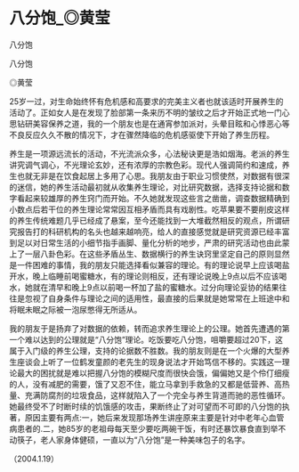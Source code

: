 # 八分饱_◎黄莹

八分饱

八分饱

◎黄莹

25岁一过，对生命始终怀有危机感和高要求的完美主义者也就该适时开展养生的活动了。正如女人是在发现了脸部第一条来历不明的皱纹之后才开始正式地一门心思钻研美容保养之道，我的一个朋友也是在通宵参加派对，头晕目眩和心悸恶心等不良反应久久不散的情况下，才在骤然降临的危机感驱使下开始了养生历程。

养生是一项源远流长的活动，不光流派众多，心法秘诀更是浩如烟海。老派的养生讲究调气调心，不光理论玄妙，还有浓厚的宗教色彩。现代人强调简约和速成，养生也就无非是在饮食起居上多用了心思。我朋友由于职业习惯使然，对数据有很深的迷信，她的养生活动最初就从收集养生理论，对比研究数据，选择支持论据和数字看起来较雄厚的养生窍门而开始。不久她就发现这些言之凿凿，调查数据精确到小数点后若干位的养生理论常常因互相矛盾而具有戏剧性。吃苹果要不要削皮这样的养生传统难题几乎已经成了悬案，至今还能找到一大堆截然相反的观点，所谓研究报告打的科研机构的名头也越来越响亮，给人的直接感觉就是研究资源已经丰富到足以对日常生活的小细节指手画脚、量化分析的地步，严肃的研究活动也由此蒙上了一层八卦色彩。在这些矛盾丛生、数据横行的养生诀窍里坚定自己的原则显然是一件困难的事情，我的朋友只能选择看似兼容的理论。有的理论说早上应该喝盐开水，晚上临睡前喝蜜糖水，有的理论则相反，还有理论说晚上9点以后不应该喝水，她就在清早和晚上9点以前喝一杯加了盐的蜜糖水。过分向理论妥协的结果往往是忽视了自身条件与理论之间的适用性，最直接的后果就是她常常在上班途中和将眠未眠之际被一泡尿憋得无所适从。

我的朋友于是扬弃了对数据的依赖，转而追求养生理论上的公理。她首先遭遇的第一个难以达到的公理就是“八分饱”理论。吃饭要吃八分饱，咀嚼要超过20下，这属于入门级的养生公理，支持的论据数不胜数。我的朋友则是在一个火爆的大型养生座谈会上听了一位鹤发童颜的老先生的现身说法才开始笃信不移的。实践这一理论最大的困扰就是难以把握八分饱的模糊尺度而很快会饿，偏偏她又是个伶仃细瘦的人，没有减肥的需要，饿了又忍不住，能立马拿到手救急的又都是低营养、高热量、充满防腐剂的垃圾食品，这样就陷入了一个完全与养生背道而驰的恶性循环。她最终受不了时断时续的饥饿感的攻击，果断终止了对可望而不可即的八分饱的执著，原因主要有两点:一，她后来发现那场养生讲座原来主要是针对中老年心血管病患者的.二，她85岁的老祖母每天至少要吃两碗干饭，有时还暴饮暴食直到举不动筷子，老人家身体健硕，一直以为“八分饱”是一种美味包子的名字。

（2004.1.19）